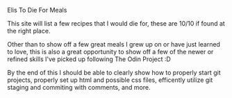 Elis To Die For Meals 

This site will list a few recipes that I would die for, these are 10/10 if found at the right place.

Other than to show off a few great meals I grew up on or have just learned to love, this is also a great opportunity to show off a few of the newer or refined skills I've picked up following The Odin Project :D

By the end of this I should be able to clearly show how to properly start git projects, properly set up html and possible css files, efficently utilize git staging and commiting with comments, and more. 

